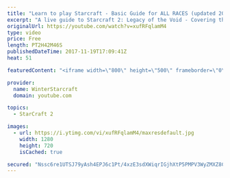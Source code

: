 ```yaml
---
title: "Learn to play Starcraft - Basic Guide for ALL RACES (updated 2017)"
excerpt: "A live guide to Starcraft 2: Legacy of the Void - Covering the basics and build orders for all of the races, and covering the important decisions to be made early in the game.  Not a step by step guide but a demonstration once you have the very basics of the units and races!"
originalUrl: https://youtube.com/watch?v=xufRFqlamM4
type: video
price: Free
length: PT2H42M46S
publishedDateTime: 2017-11-19T17:09:41Z
heat: 51

featuredContent: "<iframe width=\"800\" height=\"500\" frameborder=\"0\" src=\"https://www.youtube.com/embed/xufRFqlamM4\" allow=\"accelerometer; autoplay; encrypted-media; gyroscope; picture-in-picture\" allowfullscreen></iframe>"

provider:
  name: WinterStarcraft
  domain: youtube.com

topics:
  - StarCraft 2

images:
  - url: https://i.ytimg.com/vi/xufRFqlamM4/maxresdefault.jpg
    width: 1280
    height: 720
    isCached: true

secured: "Nssc6re1UTSJ79yAsh4EPJ6c1Pt/4xzE3sdXWiqrIGjhXtP5PMPV3WyZMXZ8CbGPirQ4W+AH3treqDl6t/gz5wpiNNR2ArGUd3a80zWEGidHJq8iq0wOen4NSdYlQHinyWRyUbL2AyzZEAhlC4zg+bwwUuGhVdE/K53uadNQ0Yhdp3tOJp3D3lM3CLhswgdUXfZQ4Wv656GB7VOLkM5FyRitiga2a6YWsG8M/Dyz/8UB2zpOQuzHQBgsfx3fEvtVSQT+mrK8S2B4IO2RvZxMw3eX5folElRc7SUVMOt09GATFka0tFsXKamrCV0jib/WWR9wtLARkYs+tNd7evCBEhGOE4HPKSBGBl2sGdTUnZAB3oVO4UKBi0ihz3k9bJ2uQ0zmjZed8M3uk2kl3YbKik2Ec0zZiQ4YBUqBuhbnX0QO7ct5UMHr7+YuPAJseFeq;GsEmn9NcLZc3prqZj9DyAA=="
---
```


